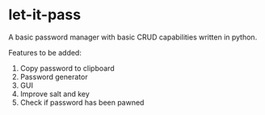 # let-it-pass
A basic password manager with basic CRUD capabilities written in python.

Features to be added:
1. Copy password to clipboard
2. Password generator
3. GUI
4. Improve salt and key 
5. Check if password has been pawned